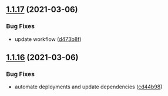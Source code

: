 ## [1.1.17](https://github.com/dankreiger/with-http-reducer/compare/v1.1.16...v1.1.17) (2021-03-06)


### Bug Fixes

* update workflow ([d473b8f](https://github.com/dankreiger/with-http-reducer/commit/d473b8ff50a70977c498d63d36dcef606c4c73c3))

## [1.1.16](https://github.com/dankreiger/with-http-reducer/compare/v1.1.15...v1.1.16) (2021-03-06)


### Bug Fixes

* automate deployments and update dependencies ([cd44b98](https://github.com/dankreiger/with-http-reducer/commit/cd44b9823ba57b7775a5fd5dc478541a8304819a))
